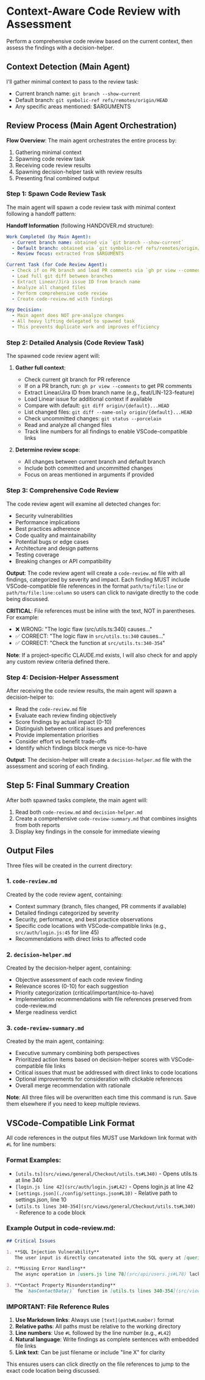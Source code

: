 # Context-Aware Code Review with Assessment

Perform a comprehensive code review based on the current context, then assess the findings with a decision-helper.

## Context Detection (Main Agent)
I'll gather minimal context to pass to the review task:
- Current branch name: `git branch --show-current`
- Default branch: `git symbolic-ref refs/remotes/origin/HEAD`
- Any specific areas mentioned: $ARGUMENTS

## Review Process (Main Agent Orchestration)

**Flow Overview**: The main agent orchestrates the entire process by:
1. Gathering minimal context
2. Spawning code review task
3. Receiving code review results
4. Spawning decision-helper task with review results
5. Presenting final combined output

### Step 1: Spawn Code Review Task
The main agent will spawn a code review task with minimal context following a handoff pattern:

**Handoff Information** (following HANDOVER.md structure):
```yaml
Work Completed (by Main Agent):
  - Current branch name: obtained via `git branch --show-current`
  - Default branch: obtained via `git symbolic-ref refs/remotes/origin/HEAD`
  - Review focus: extracted from $ARGUMENTS

Current Task (for Code Review Agent):
  - Check if on PR branch and load PR comments via `gh pr view --comments`
  - Load full git diff between branches
  - Extract Linear/Jira issue ID from branch name
  - Analyze all changed files
  - Perform comprehensive code review
  - Create code-review.md with findings

Key Decision:
  - Main agent does NOT pre-analyze changes
  - All heavy lifting delegated to spawned task
  - This prevents duplicate work and improves efficiency
```

### Step 2: Detailed Analysis (Code Review Task)
The spawned code review agent will:
1. **Gather full context**:
   - Check current git branch for PR reference
   - If on a PR branch, run: `gh pr view --comments` to get PR comments
   - Extract Linear/Jira ID from branch name (e.g., feat/LIN-123-feature)
   - Load Linear issue for additional context if available
   - Compare with default: `git diff origin/{default}...HEAD`
   - List changed files: `git diff --name-only origin/{default}...HEAD`
   - Check uncommitted changes: `git status --porcelain`
   - Read and analyze all changed files
   - Track line numbers for all findings to enable VSCode-compatible links

2. **Determine review scope**:
   - All changes between current branch and default branch
   - Include both committed and uncommitted changes
   - Focus on areas mentioned in arguments if provided

### Step 3: Comprehensive Code Review
The code review agent will examine all detected changes for:
- Security vulnerabilities
- Performance implications
- Best practices adherence
- Code quality and maintainability
- Potential bugs or edge cases
- Architecture and design patterns
- Testing coverage
- Breaking changes or API compatibility

**Output**: The code review agent will create a `code-review.md` file with all findings, categorized by severity and impact. Each finding MUST include VSCode-compatible file references in the format `path/to/file:line` or `path/to/file:line:column` so users can click to navigate directly to the code being discussed.

**CRITICAL**: File references must be inline with the text, NOT in parentheses. For example:
- ❌ WRONG: "The logic flaw (src/utils.ts:340) causes..."
- ✅ CORRECT: "The logic flaw in `src/utils.ts:340` causes..."
- ✅ CORRECT: "Check the function at `src/utils.ts:340-354`"

**Note**: If a project-specific CLAUDE.md exists, I will also check for and apply any custom review criteria defined there.

### Step 4: Decision-Helper Assessment
After receiving the code review results, the main agent will spawn a decision-helper to:
- Read the `code-review.md` file
- Evaluate each review finding objectively
- Score findings by actual impact (0-10)
- Distinguish between critical issues and preferences
- Provide implementation priorities
- Consider effort vs benefit trade-offs
- Identify which findings block merge vs nice-to-have

**Output**: The decision-helper will create a `decision-helper.md` file with the assessment and scoring of each finding.

## Step 5: Final Summary Creation
After both spawned tasks complete, the main agent will:
1. Read both `code-review.md` and `decision-helper.md`
2. Create a comprehensive `code-review-summary.md` that combines insights from both reports
3. Display key findings in the console for immediate viewing

## Output Files

Three files will be created in the current directory:

### 1. `code-review.md`
Created by the code review agent, containing:
- Context summary (branch, files changed, PR comments if available)
- Detailed findings categorized by severity
- Security, performance, and best practice observations
- Specific code locations with VSCode-compatible links (e.g., `src/auth/login.js:45` for line 45)
- Recommendations with direct links to affected code

### 2. `decision-helper.md`
Created by the decision-helper agent, containing:
- Objective assessment of each code review finding
- Relevance scores (0-10) for each suggestion
- Priority categorization (critical/important/nice-to-have)
- Implementation recommendations with file references preserved from code-review.md
- Merge readiness verdict

### 3. `code-review-summary.md`
Created by the main agent, containing:
- Executive summary combining both perspectives
- Prioritized action items based on decision-helper scores with VSCode-compatible file links
- Critical issues that must be addressed with direct links to code locations
- Optional improvements for consideration with clickable references
- Overall merge recommendation with rationale

**Note**: All three files will be overwritten each time this command is run. Save them elsewhere if you need to keep multiple reviews.

## VSCode-Compatible Link Format

All code references in the output files MUST use Markdown link format with `#L` for line numbers:

### Format Examples:
- `[utils.ts](src/views/general/Checkout/utils.ts#L340)` - Opens utils.ts at line 340
- `[login.js line 42](src/auth/login.js#L42)` - Opens login.js at line 42
- `[settings.json](./config/settings.json#L10)` - Relative path to settings.json, line 10
- `[utils.ts lines 340-354](src/views/general/Checkout/utils.ts#L340)` - Reference to a code block

### Example Output in code-review.md:
```markdown
## Critical Issues

1. **SQL Injection Vulnerability** 
   The user input is directly concatenated into the SQL query at [queries.js](src/database/queries.js#L156), creating a serious security risk. This should use parameterized queries instead.

2. **Missing Error Handling**
   The async operation in [users.js line 78](src/api/users.js#L78) lacks try-catch handling, which will cause unhandled promise rejections when errors occur.

3. **Contact Property Misunderstanding**
   The `hasContactData()` function in [utils.ts lines 340-354](src/views/Checkout/utils.ts#L340) incorrectly assumes contact can be null. According to the codebase patterns, contact objects are always present but contain nullable fields.
```

### IMPORTANT: File Reference Rules

1. **Use Markdown links**: Always use `[text](path#Lnumber)` format
2. **Relative paths**: All paths must be relative to the working directory
3. **Line numbers**: Use `#L` followed by the line number (e.g., `#L42`)
4. **Natural language**: Write findings as complete sentences with embedded file links
5. **Link text**: Can be just filename or include "line X" for clarity

This ensures users can click directly on the file references to jump to the exact code location being discussed.